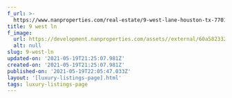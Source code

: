 ```yaml
---
f_url: >-
  https://www.nanproperties.com/real-estate/9-west-lane-houston-tx-77019/7344983/103181044
title: 9 west ln
f_image:
  url: https://development.nanproperties.com/assets//external/60a582332e517e118dcb9671_content_1-2.jpeg
  alt: null
slug: 9-west-ln
updated-on: '2021-05-19T21:25:07.981Z'
created-on: '2021-05-19T21:25:07.981Z'
published-on: '2021-05-19T22:05:47.033Z'
layout: '[luxury-listings-page].html'
tags: luxury-listings-page
---
```



